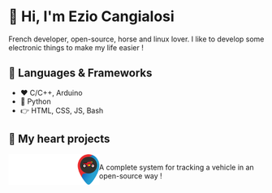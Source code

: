 # 👋 Hi, I'm Ezio Cangialosi
French developer, open-source, horse and linux lover. I like to develop some electronic things to make my life easier !

## 💬 Languages & Frameworks
- :heart: C/C++, Arduino
- 💚 Python
- 👉 HTML, CSS, JS, Bash

## 🥰 My heart projects
 <a href="https://github.com/eziocangialosi/OpenVehicleLocator">
    <img src="https://raw.githubusercontent.com/eziocangialosi/OVL-Documentation/master/images/OVL_logo_name_white.png" alt="OVL logo" title="OVL" align="left" height="60" />
</a>
<br>A complete system for tracking a vehicle in an open-source way !
<br><br>
<!--
- [CarreRFN-DIY](https://github.com/eziocangialosi/CarreRFN-DIY), a reproduction of an french railway signalisation at 1/2 scale !
-->
